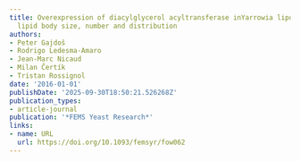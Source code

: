```yaml
---
title: Overexpression of diacylglycerol acyltransferase inYarrowia lipolyticaaffects
  lipid body size, number and distribution
authors:
- Peter Gajdoš
- Rodrigo Ledesma‐Amaro
- Jean‐Marc Nicaud
- Milan Čertí­k
- Tristan Rossignol
date: '2016-01-01'
publishDate: '2025-09-30T18:50:21.526268Z'
publication_types:
- article-journal
publication: '*FEMS Yeast Research*'
links:
- name: URL
  url: https://doi.org/10.1093/femsyr/fow062
---
```

